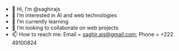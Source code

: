 - 👋 Hi, I’m @saghirajs
- 👀 I’m interested in AI and web technologies
- 🌱 I’m currently learning 
- 💞️ I’m looking to collaborate on web projects
- 📫 How to reach me: Email = saghir.ajs@gmail.com; Phone = +222 49100824
